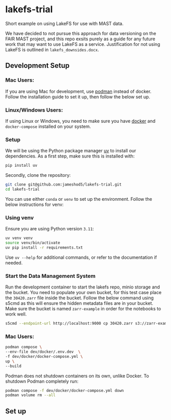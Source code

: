 # lakefs-trial
Short example on using LakeFS for use with MAST data.

We have decided to not pursue this approach for data versioning on the FAIR MAST project, and this repo exsits purely as a guide for any future work that may want to use LakeFS as a service. Justification for not using LakeFS is outlined in `lakefs_downsides.docx`. 
## Development Setup

### Mac Users:

If you are using Mac for development, use [podman](https://podman.io/docs/installation) instead of docker. Follow the installation guide to set it up, then follow the below set up. 

### Linux/Windows Users:

If using Linux or Windows, you need to make sure you have [docker](https://www.docker.com/get-started/) and `docker-compose` installed on your system.

### Setup

We will be using the Python package manager [uv](https://astral.sh/blog/uv) to install our dependencies. As a first step, make sure this is installed with:
```bash
pip install uv
```
Secondly, clone the repository:
```bash
git clone git@github.com:jameshod5/lakefs-trial.git
cd lakefs-trial
```

You can use either `conda` or `venv` to set up the environment. Follow the below instructions for venv:

### Using venv
Ensure you are using Python version `3.11`:
```bash
uv venv venv
source venv/bin/activate
uv pip install -r requirements.txt
```

Use `uv --help` for additional commands, or refer to the documentation if needed.

### Start the Data Management System
Run the development container to start the lakefs repo, minio storage and the bucket. You need to populate your own bucket, for this test case place the `30420.zarr` file inside the bucket. Follow the below command using s5cmd as this will ensure the hidden metadata files are in your bucket. Make sure the bucket is named `zarr-example` in order for the notebooks to work well.

```bash
s5cmd --endpoint-url http://localhost:9000 cp 30420.zarr s3://zarr-example/
```

### Mac Users:

```bash
podman compose \
--env-file dev/docker/.env.dev  \
-f dev/docker/docker-compose.yml \
up \
--build
```

Podman does not shutdown containers on its own, unlike Docker. To shutdown Podman completely run:

```bash
podman compose -f dev/docker/docker-compose.yml down   
podman volume rm --all
```

## Set up 